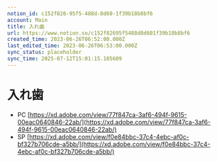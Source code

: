 ```yaml
---
notion_id: c152f826-95f5-488d-8d60-1f39b18b8bf6
account: Main
title: 入れ歯
url: https://www.notion.so/c152f82695f5488d8d601f39b18b8bf6
created_time: 2023-06-26T06:52:00.000Z
last_edited_time: 2023-06-26T06:53:00.000Z
sync_status: placeholder
sync_time: 2025-07-12T15:01:15.105609
---
```

# 入れ歯

- PC
  [https://xd.adobe.com/view/77f847ca-3af6-494f-9615-00eac0640846-22ab/](https://xd.adobe.com/view/77f847ca-3af6-494f-9615-00eac0640846-22ab/)
- SP
  [https://xd.adobe.com/view/f0e84bbc-37c4-4ebc-af0c-bf327b706cde-a5bb/](https://xd.adobe.com/view/f0e84bbc-37c4-4ebc-af0c-bf327b706cde-a5bb/)